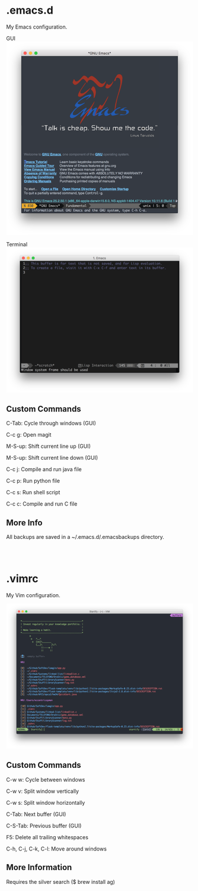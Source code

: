 # .emacs.d
My Emacs configuration.

GUI
<img src="https://github.com/eccentricayman/.emacs.d/blob/master/Screenshots/emacs.png"></img>

Terminal
<img src="https://github.com/eccentricayman/.emacs.d/blob/master/Screenshots/emacs-term.png"></img>

## Custom Commands

C-Tab: Cycle through windows (GUI)

C-c g: Open magit

M-S-up: Shift current line up (GUI)

M-S-up: Shift current line down (GUI)

C-c j: Compile and run java file

C-c p: Run python file

C-c s: Run shell script

C-c c: Compile and run C file


## More Info
All backups are saved in a ~/.emacs.d/.emacsbackups directory.

<br>
<br>

# .vimrc
My Vim configuration.

<img src="https://github.com/eccentricayman/.emacs.d/blob/master/Screenshots/vim.png">

## Custom Commands
C-w w: Cycle between windows

C-w v: Split window vertically

C-w s: Split window horizontally

C-Tab: Next buffer (GUI)

C-S-Tab: Previous buffer (GUI)

F5: Delete all trailing whitespaces

C-h, C-j, C-k, C-l: Move around windows

## More Information
Requires the silver search ($ brew install ag)
